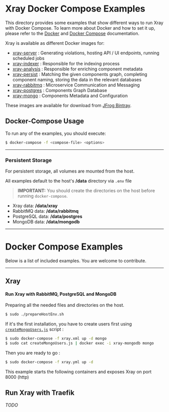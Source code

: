# Xray Docker Compose Examples

This directory provides some examples that show different ways to run Xray with Docker Compose.
To learn more about Docker and how to set it up, please refer to the [Docker](https://docs.docker.com) and [Docker Compose](https://docs.docker.com/compose/overview/) documentation.  

Xray is available as different Docker images for:

* [xray-server](https://bintray.com/jfrog/reg2/jfrog%3Axray-server) : Generating violations, hosting API / UI endpoints, running scheduled jobs
* [xray-indexer](https://bintray.com/jfrog/reg2/jfrog%3Axray-indexer) : Responsible for the indexing process
* [xray-analysis](https://bintray.com/jfrog/reg2/jfrog%3Axray-analysis) : Responsible for enriching component metadata
* [xray-persist](https://bintray.com/jfrog/reg2/jfrog%3Axray-persist) : Matching the given components graph, completing component naming, storing the data in the relevant databases
* [xray-rabbitmq](https://bintray.com/jfrog/reg2/jfrog%3Axray-rabbitmq) : Microservice Communication and Messaging
* [xray-postgres](https://bintray.com/jfrog/reg2/jfrog%3Axray-postgres) : Components Graph Database
* [xray-mongo](https://bintray.com/jfrog/reg2/jfrog%3Axray-mongo) : Components Metadata and Configuration

These images are available for download from [JFrog Bintray](https://bintray.com/jfrog).

## Docker-Compose Usage

To run any of the examples, you should execute:

```bash
$ docker-compose -f <compose-file> <options>
```

---
### Persistent Storage

For persistent storage, all volumes are mounted from the host.

All examples default to the host's **/data** directory via `.env` file

> **IMPORTANT:** You should create the directories on the host before running `docker-compose`.

- Xray data: **/data/xray**
- RabbitMQ data: **/data/rabbitmq**
- PostgreSQL data: **/data/postgres**
- MongoDB data: **/data/mongodb**

---
# Docker Compose Examples

Below is a list of included examples. You are welcome to contribute.

---
## Xray

#### Run Xray with RabbitMQ, PostgreSQL and MongoDB

Preparing all the needed files and directories on the host.

```bash
$ sudo ./prepareHostEnv.sh
```

If it's the first installation, you have to create users first using [`createMongoUsers.js`](createMongoUsers.js) script :

```bash
$ sudo docker-compose -f xray.xml up -d mongo
$ sudo cat createMongoUsers.js | docker exec -i xray-mongodb mongo
```

Then you are ready to go :

```bash
$ sudo docker-compose -f xray.yml up -d
```

This example starts the following containers and exposes Xray on port 8000 (http)

## Run Xray with Traefik

_TODO_